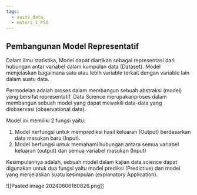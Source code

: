 ```yaml
---
tags:
  - sains_data
  - materi_1_PSD
---
```

## Pembangunan Model Representatif

Dalam ilmu statistika, Model dapat diartikan sebagai representasi dari hubungan antar variabel dalam kumpulan data (Dataset). Model menjelaskan bagaimana satu atau lebih variable terkait dengan variable lain dalam suatu data.

Permodelan adalah proses dalam membangun sebuah abstraksi (model) yang bersifat representatif. Data Science merupakanproses dalam membangun sebuah model yang dapat mewakili data-data yang diobservasi (observational data). 

Model ini memiliki 2 fungsi yaitu:

1. Model nerfungsi untuk memprediksi hasil keluaran (Output) berdasarkan data masukan baru (Input).
2. Model berfungsi untuk memahami hubungan antara semua variabel keluaran (output) dan semua variabel masukan (Input)

Kesimpulannya adalah, sebuah model dalam kajian data science dapat digunakan untuk dua fungsi yaitu model prediksi (Predictive) dan model yang menjelaskan suatu kesimpulan (explanatory Application). 

![[Pasted image 20240806160826.png]]
